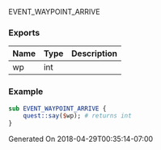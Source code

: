 EVENT_WAYPOINT_ARRIVE
### Exports
**Name**|**Type**|**Description**
:-----|:-----|:-----
wp|int|
### Example
```perl
sub EVENT_WAYPOINT_ARRIVE {
	quest::say($wp); # returns int
}
```

Generated On 2018-04-29T00:35:14-07:00